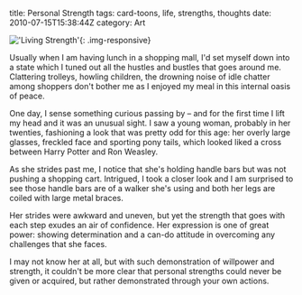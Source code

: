 title: Personal Strength
tags: card-toons, life, strengths, thoughts
date: 2010-07-15T15:38:44Z
category: Art

!['Living Strength']({static}/images/2010/05/livingstrength-small.jpg){: .img-responsive}

Usually when I am having lunch in a shopping mall, I'd set myself down into a state which I tuned out all the hustles and bustles that goes around me. Clattering trolleys, howling children, the drowning noise of idle chatter among shoppers don't bother me as I enjoyed my meal in this internal oasis of peace.

One day, I sense something curious passing by – and for the first time I lift my head and it was an unusual sight. I saw a young woman, probably in her twenties, fashioning a look that was pretty odd for this age: her overly large glasses, freckled face and sporting pony tails, which looked liked a cross between Harry Potter and Ron Weasley.

As she strides past me, I notice that she's holding handle bars but was not pushing a shopping cart. Intrigued, I took a closer look and I am surprised to see those handle bars are of a walker she's using and both her legs are coiled with large metal braces.

Her strides were awkward and uneven, but yet the strength that goes with each step exudes an air of confidence. Her expression is one of great power: showing determination and a can-do attitude in overcoming any challenges that she faces.

I may not know her at all, but with such demonstration of willpower and strength, it couldn't be more clear that personal strengths could never be given or acquired, but rather demonstrated through your own actions.
